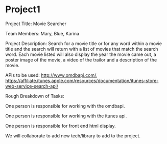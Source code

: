 # Project1
Project Title: Movie Searcher

Team Members: Mary, Blue, Karina

Project Description: Search for a movie title or for any word within a movie title and the search will return with a list of movies that match the search word. Each movie listed will also display the year the movie came out, a poster image of the movie, a video of the trailor and a description of the movie.

APIs to be used: http://www.omdbapi.com/, https://affiliate.itunes.apple.com/resources/documentation/itunes-store-web-service-search-api/

Rough Breakdown of Tasks: 

One person is responsible for working with the omdbapi.

One person is responsible for working with the itunes api.

One person is responsible for front end html display.

We will collaborate to add new tech/library to add to the project.





